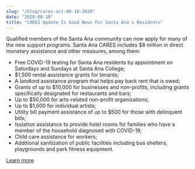 ```yaml
---
slug: "/blog/cares-act-08-18-2020"
date: "2020-08-18"
title: "CARES Update Is Good News For Santa Ana's Residents"
---
```


Qualified members of the Santa Ana community can now apply for many of the new support programs. Santa Ana CARES includes \$8 million in direct monetary assistance and other measures, among them:

- Free COVID-19 testing for Santa Ana residents by appointment on Saturdays and Sundays at Santa Ana College;
- \$1,500 rental assistance grants for tenants;
- A landlord assistance program that helps pay back rent that is owed;
- Grants of up to \$10,000 for businesses and non-profits, including grants specifically designated for restaurants and bars;
- Up to \$50,000 for arts-related non-profit organizations;
- Up to \$1,000 for individual artists;
- Utility bill payment assistance of up to \$500 for those with delinquent bills;
- Isolation assistance to provide hotel rooms for families who have a member of the household diagnosed with COVID-19;
- Child care assistance for workers;
- Additional sanitization of public facilities including bus shelters, playgrounds and park fitness equipment.

<a href="https://local.nixle.com/alert/8187044/?sub_id=0" target="_blank" rel="noreferrer">Learn more</a>
